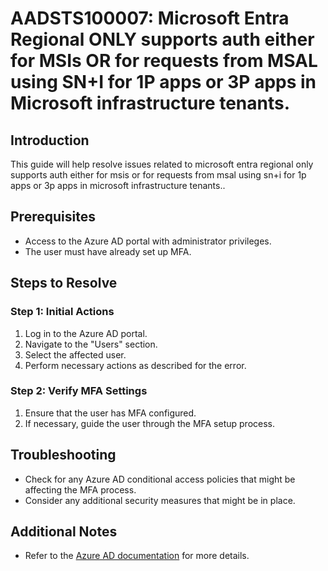 # AADSTS100007: Microsoft Entra Regional ONLY supports auth either for MSIs OR for requests from MSAL using SN+I for 1P apps or 3P apps in Microsoft infrastructure tenants.

## Introduction
This guide will help resolve issues related to microsoft entra regional only supports auth either for msis or for requests from msal using sn+i for 1p apps or 3p apps in microsoft infrastructure tenants..

## Prerequisites
- Access to the Azure AD portal with administrator privileges.
- The user must have already set up MFA.

## Steps to Resolve

### Step 1: Initial Actions
1. Log in to the Azure AD portal.
2. Navigate to the "Users" section.
3. Select the affected user.
4. Perform necessary actions as described for the error.

### Step 2: Verify MFA Settings
1. Ensure that the user has MFA configured.
2. If necessary, guide the user through the MFA setup process.

## Troubleshooting
- Check for any Azure AD conditional access policies that might be affecting the MFA process.
- Consider any additional security measures that might be in place.

## Additional Notes
- Refer to the [Azure AD documentation](https://learn.microsoft.com/en-us/azure/active-directory/) for more details.
